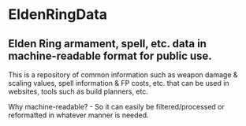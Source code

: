 # EldenRingData
Elden Ring armament, spell, etc. data in machine-readable format for public use.
---
This is a repository of common information such as weapon damage & scaling values, spell information & FP costs, etc. that can be used in websites, tools such as build planners, etc.

Why machine-readable? - So it can easily be filtered/processed or reformatted in whatever manner is needed.
